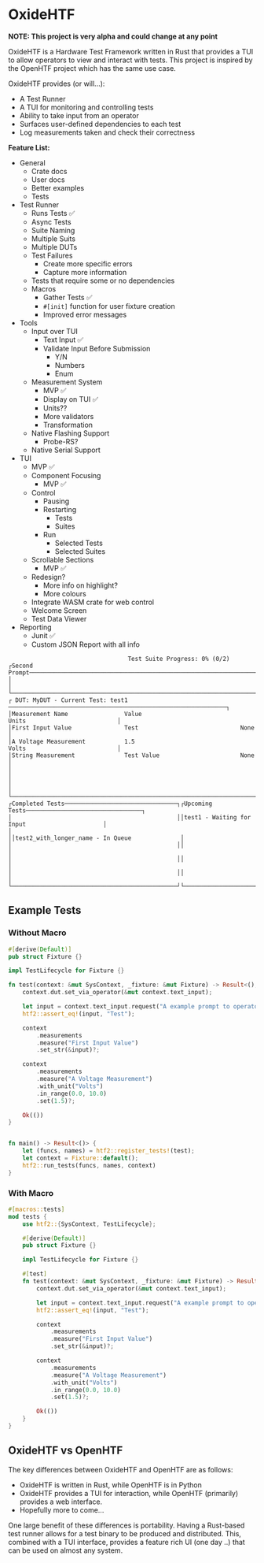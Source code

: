 # OxideHTF

**NOTE: This project is very alpha and could change at any point**

OxideHTF is a Hardware Test Framework written in Rust that provides a TUI to allow operators to view and interact with tests. This project is inspired by the OpenHTF project which has the same use case.

OxideHTF provides (or will...):
- A Test Runner
- A TUI for monitoring and controlling tests
- Ability to take input from an operator
- Surfaces user-defined dependencies to each test 
- Log measurements taken and check their correctness


**Feature List:**
- General
    - Crate docs
    - User docs
    - Better examples
    - Tests
- Test Runner
    - Runs Tests ✅
    - Async Tests
    - Suite Naming
    - Multiple Suits
    - Multiple DUTs
    - Test Failures
        - Create more specific errors
        - Capture more information
    - Tests that require some or no dependencies
    - Macros
        - Gather Tests ✅
        - `#[init]` function for user fixture creation
        - Improved error messages
- Tools
    - Input over TUI
        - Text Input ✅
        - Validate Input Before Submission
            - Y/N
            - Numbers
            - Enum
    - Measurement System
        - MVP ✅
        - Display on TUI ✅
        - Units??
        - More validators
        - Transformation
    - Native Flashing Support
        - Probe-RS?
    - Native Serial Support
- TUI
    - MVP ✅
    - Component Focusing
        - MVP ✅
    - Control
        - Pausing
        - Restarting
            - Tests
            - Suites
        - Run
            - Selected Tests
            - Selected Suites
    - Scrollable Sections
        - MVP ✅
    - Redesign?
        - More info on highlight?
        - More colours
    - Integrate WASM crate for web control
    - Welcome Screen
    - Test Data Viewer 
- Reporting
    - Junit ✅
    - Custom JSON Report with all info


```
                                  Test Suite Progress: 0% (0/2)
┌Second Prompt───────────────────────────────────────────────────────────────────────────────────┐
│                                                                                                │
└────────────────────────────────────────────────────────────────────────────────────────────────┘
┌ DUT: MyDUT - Current Test: test1 ──────────────────────────────────────────────────────────────┐
│Measurement Name                Value                            Units                          │
│First Input Value               Test                             None                           │
│A Voltage Measurement           1.5                              Volts                          │
│String Measurement              Test Value                       None                           │
│                                                                                                │
│                                                                                                │
└────────────────────────────────────────────────────────────────────────────────────────────────┘
┌Completed Tests────────────────────────────────┐┌Upcoming Tests─────────────────────────────────┐
│                                               ││test1 - Waiting for Input                      │
│                                               ││test2_with_longer_name - In Queue              │
│                                               ││                                               │
│                                               ││                                               │
│                                               ││                                               │
└───────────────────────────────────────────────┘└───────────────────────────────────────────────┘
```


## Example Tests

### Without Macro
```rust
#[derive(Default)]
pub struct Fixture {}

impl TestLifecycle for Fixture {}

fn test(context: &mut SysContext, _fixture: &mut Fixture) -> Result<(), htf2::TestFailure> {
    context.dut.set_via_operator(&mut context.text_input);

    let input = context.text_input.request("A example prompt to operator");
    htf2::assert_eq!(input, "Test");

    context
        .measurements
        .measure("First Input Value")
        .set_str(&input)?;

    context
        .measurements
        .measure("A Voltage Measurement")
        .with_unit("Volts")
        .in_range(0.0, 10.0)
        .set(1.5)?;

    Ok(())
}


fn main() -> Result<()> {
    let (funcs, names) = htf2::register_tests!(test);
    let context = Fixture::default();
    htf2::run_tests(funcs, names, context)
}

```

### With Macro
```rust
#[macros::tests]
mod tests {
    use htf2::{SysContext, TestLifecycle};

    #[derive(Default)]
    pub struct Fixture {}

    impl TestLifecycle for Fixture {}

    #[test]
    fn test(context: &mut SysContext, _fixture: &mut Fixture) -> Result<(), htf2::TestFailure> {
        context.dut.set_via_operator(&mut context.text_input);

        let input = context.text_input.request("A example prompt to operator");
        htf2::assert_eq!(input, "Test");

        context
            .measurements
            .measure("First Input Value")
            .set_str(&input)?;

        context
            .measurements
            .measure("A Voltage Measurement")
            .with_unit("Volts")
            .in_range(0.0, 10.0)
            .set(1.5)?;

        Ok(())
    }
}
```

## OxideHTF vs OpenHTF

The key differences between OxideHTF and OpenHTF are as follows:
- OxideHTF is written in Rust, while OpenHTF is in Python
- OxideHTF provides a TUI for interaction, while OpenHTF (primarily) provides a web interface.
- Hopefully more to come...  

One large benefit of these differences is portability. Having a Rust-based test runner allows for a test binary to be produced and distributed. This, combined with a TUI interface, provides a feature rich UI (one day ..) that can be used on almost any system.   


